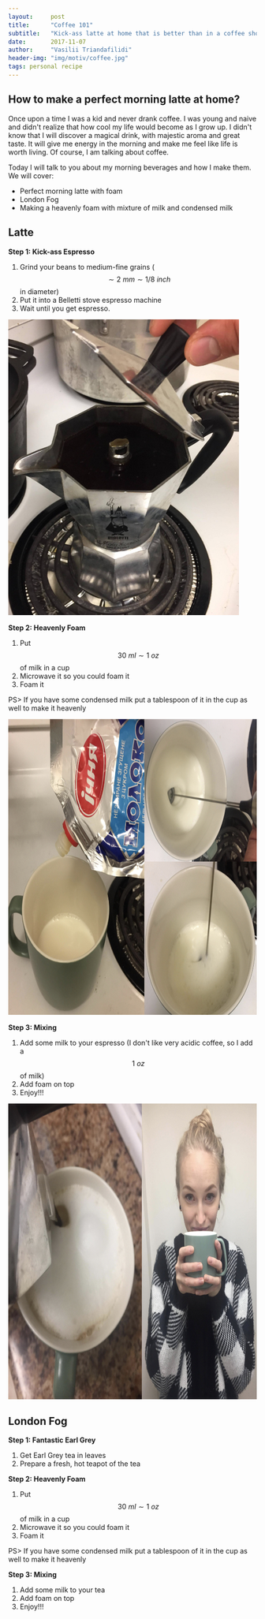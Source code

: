 ```yaml
---
layout:     post
title:      "Coffee 101"
subtitle:   "Kick-ass latte at home that is better than in a coffee shop"
date:       2017-11-07
author:     "Vasilii Triandafilidi"
header-img: "img/motiv/coffee.jpg"
tags: personal recipe
---
```



## How to make a perfect morning latte at home?


Once upon a time I was a kid and never drank coffee.
I was young and naive and didn't realize that how cool my life would become as I grow up. I didn't know that I will discover a magical drink, with majestic aroma and great taste. It will give me energy in the morning and make me feel like life is worth living. Of course, I am talking about coffee.

Today I will talk to you about my morning beverages and how I make them. We will cover:

* Perfect morning latte with foam
* London Fog
* Making a heavenly foam with mixture of milk and condensed milk

## Latte

__Step 1: Kick-ass Espresso__
1. Grind your beans to medium-fine grains ($$\sim 2\ mm \sim 1/8\ inch$$ in diameter)
2. Put it into a Belletti stove espresso machine
3. Wait until you get espresso.

<img src="/img/motiv/coffee/brewed_coffee.jpg" height="600px" />

__Step 2: Heavenly Foam__

1. Put $$30\  ml \sim 1\  oz$$ of milk in a cup
2. Microwave it so you could foam it
3. Foam it

PS> If you have some condensed milk put a tablespoon of it in the cup as well to make it heavenly

<img src="/img/motiv/coffee/milk.jpeg" height="600px" />

__Step 3: Mixing__

1. Add some milk to your espresso (I don't like very acidic coffee, so I add a $$1\ oz$$ of milk)
2. Add foam on top
3. Enjoy!!!

<img src="/img/motiv/coffee/final_image.jpeg" height="600px" />

## London Fog


__Step 1: Fantastic Earl Grey__

1. Get Earl Grey tea in leaves
2. Prepare a fresh, hot teapot of the tea

__Step 2: Heavenly Foam__

1. Put $$30\  ml \sim 1\  oz$$ of milk in a cup
2. Microwave it so you could foam it
3. Foam it

PS> If you have some condensed milk put a tablespoon of it in the cup as well to make it heavenly

__Step 3: Mixing__

1. Add some milk to your tea
2. Add foam on top
3. Enjoy!!!
